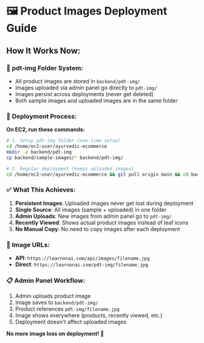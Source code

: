 # 🖼️ Product Images Deployment Guide

## How It Works Now:

### 📁 **pdt-img Folder System:**
- All product images are stored in `backend/pdt-img/`
- Images uploaded via admin panel go directly to `pdt-img/`
- Images persist across deployments (never get deleted)
- Both sample images and uploaded images are in the same folder

### 🔄 **Deployment Process:**

**On EC2, run these commands:**

```bash
# 1. Setup pdt-img folder (one-time setup)
cd /home/ec2-user/ayurvedic-ecommerce
mkdir -p backend/pdt-img
cp backend/sample-images/* backend/pdt-img/

# 2. Regular deployment (keeps uploaded images)
cd /home/ec2-user/ayurvedic-ecommerce && git pull origin main && cd backend && pm2 restart api && cd ../client-website && npm run build && pm2 restart client && cd ../admin-panel && npm run build && pm2 restart admin-panel
```

### ✅ **What This Achieves:**

1. **Persistent Images**: Uploaded images never get lost during deployment
2. **Single Source**: All images (sample + uploaded) in one folder
3. **Admin Uploads**: New images from admin panel go to `pdt-img/`
4. **Recently Viewed**: Shows actual product images instead of leaf icons
5. **No Manual Copy**: No need to copy images after each deployment

### 🎯 **Image URLs:**
- **API**: `https://learnonai.com/api/images/filename.jpg`
- **Direct**: `https://learnonai.com/pdt-img/filename.jpg`

### 📋 **Admin Panel Workflow:**
1. Admin uploads product image
2. Image saves to `backend/pdt-img/`
3. Product references `pdt-img/filename.jpg`
4. Image shows everywhere (products, recently viewed, etc.)
5. Deployment doesn't affect uploaded images

**No more image loss on deployment! 🎉**